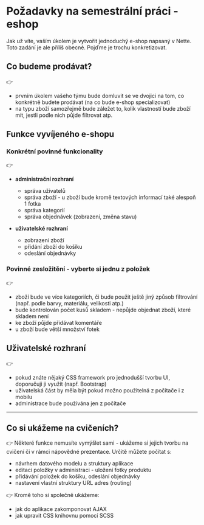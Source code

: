 # Požadavky na semestrální práci - eshop

Jak už víte, vaším úkolem je vytvořit jednoduchý e-shop napsaný v Nette. Toto zadání je ale příliš obecné. Pojďme je trochu konkretizovat.

## Co budeme prodávat?
:point_right:
- prvním úkolem vašeho týmu bude domluvit se ve dvojici na tom, co konkrétně budete prodávat (na co bude e-shop specializovat)
- na typu zboží samozřejmě bude záležet to, kolik vlastností bude zboží mít, jestli podle nich půjde filtrovat atp.

## Funkce vyvíjeného e-shopu
### Konkrétní povinné funkcionality
:point_right:
- **administrační rozhraní**
  - správa uživatelů
  - správa zboží - u zboží bude kromě textových informací také alespoň 1 fotka
  - správa kategorií
  - správa objednávek (zobrazení, změna stavu)
  
- **uživatelské rozhraní**
  - zobrazení zboží
  - přidání zboží do košíku
  - odeslání objednávky
  
### Povinné zesložitění - vyberte si jednu z položek
:point_right:
- zboží bude ve více kategoriích, či bude použit ještě jiný způsob filtrování (např. podle barvy, materiálu, velikosti atp.)
- bude kontrolován počet kusů skladem - nepůjde objednat zboží, které skladem není
- ke zboží půjde přidávat komentáře
- u zboží bude větší množství fotek

## Uživatelské rozhraní
:point_right:
- pokud znáte nějaký CSS framework pro jednodušší tvorbu UI, doporučuji ji využít (např. Bootstrap) 
- uživatelská část by měla být pokud možno použitelná z počítače i z mobilu
- administrace bude používána jen z počítače

---

## Co si ukážeme na cvičeních?
:point_right:
Některé funkce nemusíte vymýšlet sami - ukážeme si jejich tvorbu na cvičení či v rámci nápovědné prezentace. Určitě můžete počítat s:
  - návrhem datového modelu a struktury aplikace
  - editací položky v administraci - uložení fotky produktu
  - přidávání položek do košíku, odeslání objednávky
  - nastavení vlastní struktury URL adres (routing)

:point_right:
Kromě toho si společně ukážeme:
  - jak do aplikace zakomponovat AJAX
  - jak upravit CSS knihovnu pomocí SCSS
